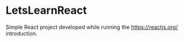 # LetsLearnReact
Simple React project developed while running the https://reactjs.org/ introduction.
